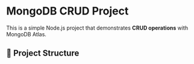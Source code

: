 # MongoDB CRUD Project

This is a simple Node.js project that demonstrates **CRUD operations** with MongoDB Atlas.

## 📂 Project Structure
